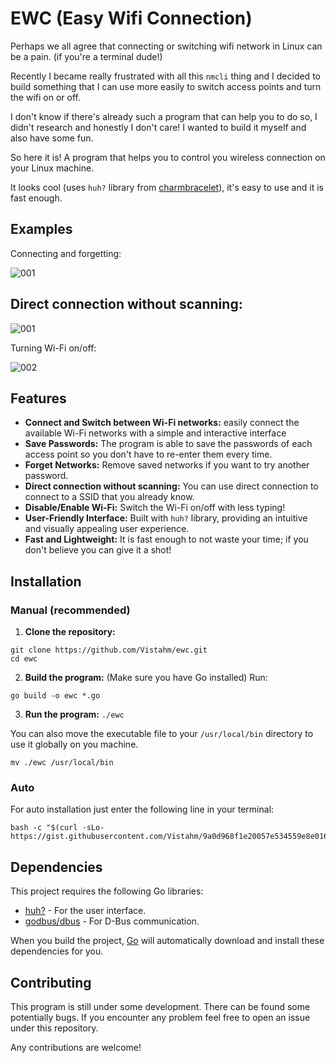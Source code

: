 # EWC (Easy Wifi Connection)

Perhaps we all agree that connecting or switching wifi network in Linux can be a pain. (if you're a terminal dude!)

Recently I became really frustrated with all this `nmcli` thing and I decided to build something that I can use more easily to switch access points and turn the wifi on or off.

I don't know if there's already such a program that can help you to do so, I didn't research and honestly I don't care! I wanted to build it myself and also have some fun.

So here it is! A program that helps you to control you wireless connection on your Linux machine.

It looks cool (uses `huh?` library from [charmbracelet](https://github.com/charmbracelet)), it's easy to use and it is fast enough.

## Examples
Connecting and forgetting:

![001](https://github.com/user-attachments/assets/fbbbc235-333e-4aba-9e47-50f48b8db108)

## Direct connection without scanning:

![001](https://github.com/user-attachments/assets/c669752d-191e-4c9d-8d31-d1b425dead4f)


Turning Wi-Fi on/off:

![002](https://github.com/user-attachments/assets/d7741139-8daf-42c9-970e-18ff198dca96)


## Features
- **Connect and Switch between Wi-Fi networks:** easily connect the available Wi-Fi networks with a simple and interactive interface
- **Save Passwords:** The program is able to save the passwords of each access point so you don't have to re-enter them every time.
- **Forget Networks:** Remove saved networks if you want to try another password.
- **Direct connection without scanning:** You can use direct connection to connect to a SSID that you already know.
- **Disable/Enable Wi-Fi:** Switch the Wi-Fi on/off with less typing!
- **User-Friendly Interface:** Built with `huh?` library, providing an intuitive and visually appealing user experience.
- **Fast and Lightweight:** It is fast enough to not waste your time; if you don't believe you can give it a shot!

## Installation
### Manual (recommended)

1. **Clone the repository:**
```
git clone https://github.com/Vistahm/ewc.git
cd ewc
```

2. **Build the program:**
 (Make sure you have Go installed) Run:
```
go build -o ewc *.go
```

3. **Run the program:**
 `./ewc`

 You can also move the executable file to your `/usr/local/bin` directory to use it globally on you machine.
```
mv ./ewc /usr/local/bin
```

### Auto

For auto installation just enter the following line in your terminal:
```
bash -c "$(curl -sLo- https://gist.githubusercontent.com/Vistahm/9a0d968f1e20057e534559e8e016adc6/raw/8766da4ffe7ef9c58733716319f865e69007a428/install.sh)"
```

## Dependencies

This project requires the following Go libraries:

- [huh?](https://github.com/charmbracelet/huh) - For the user interface.
- [godbus/dbus](https://github.com/godbus/dbus) - For D-Bus communication.

When you build the project, [Go](https://go.dev/) will automatically download and install these dependencies for you.

## Contributing
This program is still under some development. There can be found some potentially bugs. If you encounter any problem feel free to open an issue under this repository.

Any contributions are welcome!
